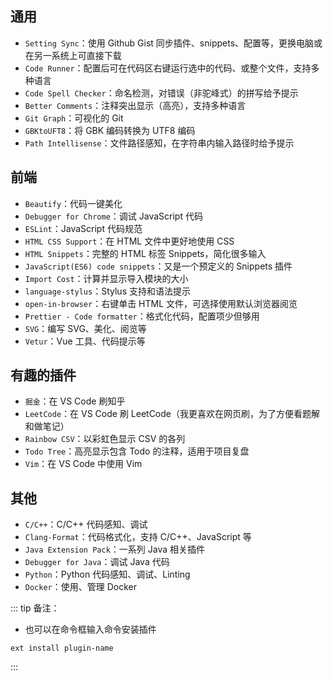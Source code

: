 ## 通用

+ `Setting Sync`：使用 Github Gist 同步插件、snippets、配置等，更换电脑或在另一系统上可直接下载
+ `Code Runner`：配置后可在代码区右键运行选中的代码、或整个文件，支持多种语言
+ `Code Spell Checker`：命名检测，对错误（非驼峰式）的拼写给予提示
+ `Better Comments`：注释突出显示（高亮），支持多种语言
+ `Git Graph`：可视化的 Git
+ `GBKtoUFT8`：将 GBK 编码转换为 UTF8 编码
+ `Path Intellisense`：文件路径感知，在字符串内输入路径时给予提示


## 前端

+ `Beautify`：代码一键美化
+ `Debugger for Chrome`：调试 JavaScript 代码
+ `ESLint`：JavaScript 代码规范
+ `HTML CSS Support`：在 HTML 文件中更好地使用 CSS
+ `HTML Snippets`：完整的 HTML 标签 Snippets，简化很多输入
+ `JavaScript(ES6) code snippets`：又是一个预定义的 Snippets 插件
+ `Import Cost`：计算并显示导入模块的大小
+ `language-stylus`：Stylus 支持和语法提示
+ `open-in-browser`：右键单击 HTML 文件，可选择使用默认浏览器阅览
+ `Prettier - Code formatter`：格式化代码，配置项少但够用
+ `SVG`：编写 SVG、美化、阅览等
+ `Vetur`：Vue 工具、代码提示等


## 有趣的插件

+ `掘金`：在 VS Code 刷知乎
+ `LeetCode`：在 VS Code 刷 LeetCode（我更喜欢在网页刷，为了方便看题解和做笔记）
+ `Rainbow CSV`：以彩虹色显示 CSV 的各列
+ `Todo Tree`：高亮显示包含 Todo 的注释，适用于项目复盘
+ `Vim`：在 VS Code 中使用 Vim


## 其他

+ `C/C++`：C/C++ 代码感知、调试
+ `Clang-Format`：代码格式化，支持 C/C++、JavaScript 等
+ `Java Extension Pack`：一系列 Java 相关插件
+ `Debugger for Java`：调试 Java 代码
+ `Python`：Python 代码感知、调试、Linting
+ `Docker`：使用、管理 Docker


::: tip 备注：
+ 也可以在命令框输入命令安装插件
```
ext install plugin-name
```
:::